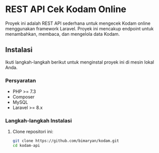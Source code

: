 # REST API Cek Kodam Online

Proyek ini adalah REST API sederhana untuk mengecek Kodam online menggunakan framework Laravel. Proyek ini mencakup endpoint untuk menambahkan, membaca, dan mengelola data Kodam.

## Instalasi

Ikuti langkah-langkah berikut untuk menginstal proyek ini di mesin lokal Anda.

### Persyaratan

- PHP >= 7.3
- Composer
- MySQL
- Laravel >= 8.x

### Langkah-langkah Instalasi

1. Clone repositori ini:

   ```bash
   git clone https://github.com/bimaryan/kodam.git
   cd kodam-api
